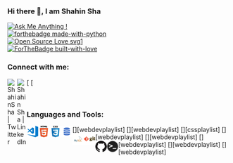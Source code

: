 ### Hi there 👋, I am Shahin Sha 
[![Ask Me Anything !](https://img.shields.io/badge/Ask%20me-anything-1abc9c.svg)](https://GitHub.com/Naereen/ama)<br />
[![forthebadge made-with-python](http://ForTheBadge.com/images/badges/made-with-python.svg)](https://www.python.org/)<br />
[![Open Source Love svg1](https://badges.frapsoft.com/os/v1/open-source.svg?v=103)](https://github.com/ellerbrock/open-source-badges/)<br />
[![ForTheBadge built-with-love](http://ForTheBadge.com/images/badges/built-with-love.svg)](https://GitHub.com/Naereen/)<br />

<!--
**ShahinSha-dot/ShahinSha-dot** is a ✨ _special_ ✨ repository because its `README.md` (this file) appears on your GitHub profile.

Here are some ideas to get you started:

- 🔭 I’m currently working Data Structures and Algorithms using Python
- 🌱 I’m currently learning Python,MongoDB, and Django
- 👯 I’m looking to collaborate on projects based on Django and Python
- 💬 Ask me about Python,Web Automation,Web development,MongoDb etc
- 📫 How to reach me: neoblaze24@gmail.com 
-->

### Connect with me:
[<img align="left" alt="ShahinSha | Twitter" width="22px" src="https://cdn.jsdelivr.net/npm/simple-icons@v3/icons/twitter.svg" />
[<img align="left" alt="Shahin Sha | LinkedIn" width="22px" src="https://cdn.jsdelivr.net/npm/simple-icons@v3/icons/linkedin.svg" />
  
<br />

### Languages and Tools:
[<img align="left" alt="Visual Studio Code" width="26px" src="https://raw.githubusercontent.com/github/explore/80688e429a7d4ef2fca1e82350fe8e3517d3494d/topics/visual-studio-code/visual-studio-code.png" />][webdevplaylist]
[<img align="left" alt="HTML5" width="26px" src="https://raw.githubusercontent.com/github/explore/80688e429a7d4ef2fca1e82350fe8e3517d3494d/topics/html/html.png" />][webdevplaylist]
[<img align="left" alt="CSS3" width="26px" src="https://raw.githubusercontent.com/github/explore/80688e429a7d4ef2fca1e82350fe8e3517d3494d/topics/css/css.png" />][cssplaylist]
[<img align="left" alt="SQL" width="26px" src="https://raw.githubusercontent.com/github/explore/80688e429a7d4ef2fca1e82350fe8e3517d3494d/topics/sql/sql.png" />][webdevplaylist]
[<img align="left" alt="MySQL" width="26px" src="https://raw.githubusercontent.com/github/explore/80688e429a7d4ef2fca1e82350fe8e3517d3494d/topics/mysql/mysql.png" />][webdevplaylist]
[<img align="left" alt="Git" width="26px" src="https://raw.githubusercontent.com/github/explore/80688e429a7d4ef2fca1e82350fe8e3517d3494d/topics/git/git.png" />][webdevplaylist]
[<img align="left" alt="GitHub" width="26px" src="https://raw.githubusercontent.com/github/explore/78df643247d429f6cc873026c0622819ad797942/topics/github/github.png" />][webdevplaylist]
[<img align="left" alt="HTML5" width="26px" src="https://raw.githubusercontent.com/github/explore/80688e429a7d4ef2fca1e82350fe8e3517d3494d/topics/terminal/terminal.png" />][webdevplaylist]
